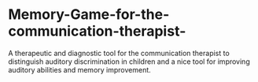 # Memory-Game-for-the-communication-therapist-
A therapeutic and diagnostic tool for the communication therapist to distinguish auditory discrimination in children and a nice tool for improving auditory abilities and memory improvement. 
